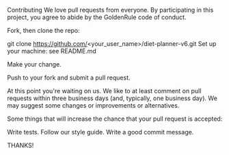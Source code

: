 
Contributing
We love pull requests from everyone. By participating in this project, you agree to abide by the GoldenRule code of conduct.

Fork, then clone the repo:

git clone https://github.com/<your_user_name>/diet-planner-v6.git
Set up your machine:
 see README.md

Make your change.

Push to your fork and submit a pull request.

At this point you're waiting on us. We like to at least comment on pull requests within three business days (and, typically, one business day). We may suggest some changes or improvements or alternatives.

Some things that will increase the chance that your pull request is accepted:

Write tests.
Follow our style guide.
Write a good commit message.

THANKS!
